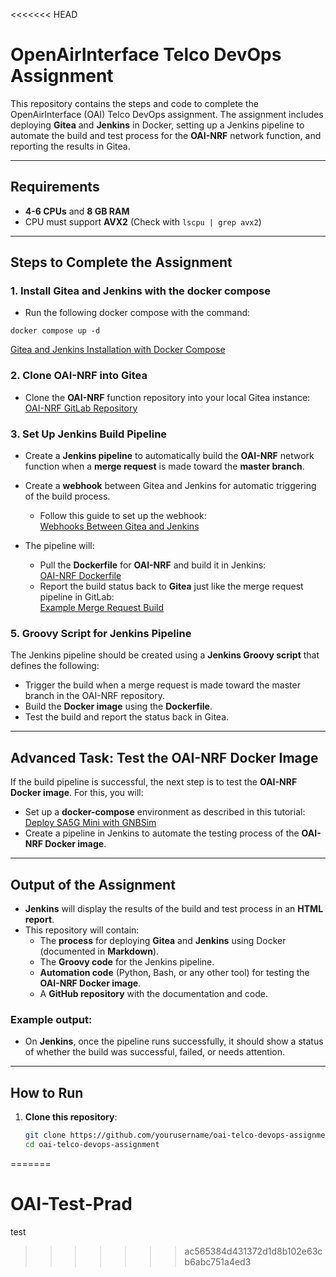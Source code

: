 <<<<<<< HEAD
# OpenAirInterface Telco DevOps Assignment

This repository contains the steps and code to complete the OpenAirInterface (OAI) Telco DevOps assignment. The assignment includes deploying **Gitea** and **Jenkins** in Docker, setting up a Jenkins pipeline to automate the build and test process for the **OAI-NRF** network function, and reporting the results in Gitea.

---

## Requirements

- **4-6 CPUs** and **8 GB RAM**
- CPU must support **AVX2** (Check with `lscpu | grep avx2`)

---

## Steps to Complete the Assignment

### 1. Install Gitea and Jenkins with the docker compose

- Run the following docker compose with the command:
 ```
 docker compose up -d
 ``` 
  [Gitea and Jenkins Installation with Docker Compose](docker-compose.yml)

### 2. Clone OAI-NRF into Gitea

- Clone the **OAI-NRF** function repository into your local Gitea instance:  
  [OAI-NRF GitLab Repository](https://gitlab.eurecom.fr/oai/cn5g/oai-cn5g-nrf)

### 3. Set Up Jenkins Build Pipeline

- Create a **Jenkins pipeline** to automatically build the **OAI-NRF** network function when a **merge request** is made toward the **master branch**.
- Create a **webhook** between Gitea and Jenkins for automatic triggering of the build process.
  - Follow this guide to set up the webhook:  
    [Webhooks Between Gitea and Jenkins](https://forum.gitea.com/t/webhooks-between-gitea-and-jenkins/2760)

- The pipeline will:
  - Pull the **Dockerfile** for **OAI-NRF** and build it in Jenkins:  
    [OAI-NRF Dockerfile](https://gitlab.eurecom.fr/oai/cn5g/oai-cn5g-nrf/-/blob/master/docker/Dockerfile.nrf.ubuntu?ref_type=heads)
  - Report the build status back to **Gitea** just like the merge request pipeline in GitLab:  
    [Example Merge Request Build](https://gitlab.eurecom.fr/oai/cn5g/oai-cn5g-nrf/-/merge_requests/65)

### 5. Groovy Script for Jenkins Pipeline

The Jenkins pipeline should be created using a **Jenkins Groovy script** that defines the following:
- Trigger the build when a merge request is made toward the master branch in the OAI-NRF repository.
- Build the **Docker image** using the **Dockerfile**.
- Test the build and report the status back in Gitea.

---

## Advanced Task: Test the OAI-NRF Docker Image

If the build pipeline is successful, the next step is to test the **OAI-NRF Docker image**. For this, you will:
- Set up a **docker-compose** environment as described in this tutorial:  
  [Deploy SA5G Mini with GNBSim](https://gitlab.eurecom.fr/oai/cn5g/oai-cn5g-fed/-/blob/master/docs/DEPLOY_SA5G_MINI_WITH_GNBSIM.md?ref_type=heads)
- Create a pipeline in Jenkins to automate the testing process of the **OAI-NRF Docker image**.

---

## Output of the Assignment

- **Jenkins** will display the results of the build and test process in an **HTML report**.
- This repository will contain:
  - The **process** for deploying **Gitea** and **Jenkins** using Docker (documented in **Markdown**).
  - The **Groovy code** for the Jenkins pipeline.
  - **Automation code** (Python, Bash, or any other tool) for testing the **OAI-NRF Docker image**.
  - A **GitHub repository** with the documentation and code.

### Example output:
- On **Jenkins**, once the pipeline runs successfully, it should show a status of whether the build was successful, failed, or needs attention.

---

## How to Run

1. **Clone this repository**:
   ```bash
   git clone https://github.com/yourusername/oai-telco-devops-assignment.git
   cd oai-telco-devops-assignment
=======
# OAI-Test-Prad
test
>>>>>>> ac565384d431372d1d8b102e63cb6abc751a4ed3

